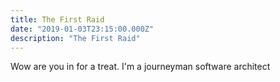 ```yaml
---
title: The First Raid
date: "2019-01-03T23:15:00.000Z"
description: "The First Raid"
---
```


Wow are you in for a treat.  I'm a journeyman software architect 
